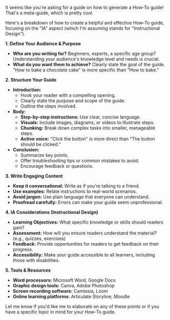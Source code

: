 

It seems like you're asking for a guide on how to generate a How-To guide! That's a meta-guide, which is pretty cool.  

Here's a breakdown of how to create a helpful and effective How-To guide, focusing on the "IA" aspect (which I'm assuming stands for "Instructional Design").

**1. Define Your Audience & Purpose**

* **Who are you writing for?**  Beginners, experts, a specific age group? Understanding your audience's knowledge level and needs is crucial.
* **What do you want them to achieve?** Clearly state the goal of the guide.  "How to bake a chocolate cake" is more specific than "How to bake."

**2.  Structure Your Guide**

* **Introduction:**
    *  Hook your reader with a compelling opening.
    *  Clearly state the purpose and scope of the guide.
    *  Outline the steps involved.
* **Body:**
    *  **Step-by-step instructions:** Use clear, concise language.
    *  **Visuals:**  Include images, diagrams, or videos to illustrate steps. 
    *  **Chunking:** Break down complex tasks into smaller, manageable steps.
    *  **Active voice:**  "Click the button" is more direct than "The button should be clicked."
* **Conclusion:**
    *  Summarize key points.
    *  Offer troubleshooting tips or common mistakes to avoid.
    *  Encourage feedback or questions.

**3.  Write Engaging Content**

* **Keep it conversational:**  Write as if you're talking to a friend.
* **Use examples:**  Relate instructions to real-world scenarios.
* **Avoid jargon:** Use plain language that everyone can understand.
* **Proofread carefully:**  Errors can make your guide seem unprofessional.

**4.  IA Considerations (Instructional Design)**

* **Learning Objectives:**  What specific knowledge or skills should readers gain?
* **Assessment:**  How will you ensure readers understand the material? (e.g., quizzes, exercises)
* **Feedback:**  Provide opportunities for readers to get feedback on their progress.
* **Accessibility:**  Make your guide accessible to all learners, including those with disabilities.

**5.  Tools & Resources**

* **Word processors:**  Microsoft Word, Google Docs
* **Graphic design tools:**  Canva, Adobe Photoshop
* **Screen recording software:**  Camtasia, Loom
* **Online learning platforms:**  Articulate Storyline, Moodle


Let me know if you'd like me to elaborate on any of these points or if you have a specific topic in mind for your How-To guide.
